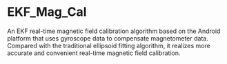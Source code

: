 # EKF_Mag_Cal
An EKF real-time magnetic field calibration algorithm based on the Android platform that uses gyroscope data to compensate magnetometer data. Compared with the traditional ellipsoid fitting algorithm, it realizes more accurate and convenient real-time magnetic field calibration.
